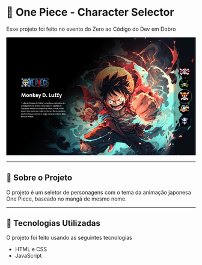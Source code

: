 # 🚀 One Piece - Character Selector

Esse projeto foi feito no evento do Zero ao Código do Dev em Dobro

![Preview](./.github/projeto-one-piece-preview.jpg)

***

## 🚀 Sobre o Projeto
O projeto é um seletor de personagens com o tema da animação japonesa One Piece, baseado no mangá de mesmo nome.

***

## 🚀 Tecnologias Utilizadas
O projeto foi feito usando as seguintes tecnologias

- HTML e CSS
- JavaScript